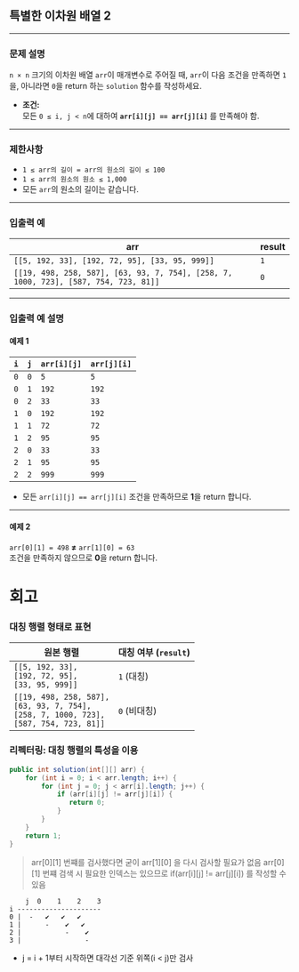 ## 특별한 이차원 배열 2

---

### 문제 설명
`n × n` 크기의 이차원 배열 `arr`이 매개변수로 주어질 때, `arr`이 다음 조건을 만족하면 `1`을, 아니라면 `0`을 return 하는 `solution` 함수를 작성하세요.

- **조건:**  
  모든 `0 ≤ i, j < n`에 대하여 **`arr[i][j] == arr[j][i]`** 를 만족해야 함.

---

### 제한사항
- `1 ≤ arr의 길이 = arr의 원소의 길이 ≤ 100`
- `1 ≤ arr의 원소의 원소 ≤ 1,000`
- 모든 `arr`의 원소의 길이는 같습니다.

---

### 입출력 예

| arr                                                                                 | result |
|-------------------------------------------------------------------------------------|--------|
| `[[5, 192, 33], [192, 72, 95], [33, 95, 999]]`                                      | `1`    |
| `[[19, 498, 258, 587], [63, 93, 7, 754], [258, 7, 1000, 723], [587, 754, 723, 81]]` | `0`    |

---

### 입출력 예 설명

#### **예제 1**
| `i` | `j` | `arr[i][j]` | `arr[j][i]` |
|-----|-----|-------------|-------------|
| `0` | `0` | `5`         | `5`         |
| `0` | `1` | `192`       | `192`       |
| `0` | `2` | `33`        | `33`        |
| `1` | `0` | `192`       | `192`       |
| `1` | `1` | `72`        | `72`        |
| `1` | `2` | `95`        | `95`        |
| `2` | `0` | `33`        | `33`        |
| `2` | `1` | `95`        | `95`        |
| `2` | `2` | `999`       | `999`       |

- 모든 `arr[i][j] == arr[j][i]` 조건을 만족하므로 **1**을 return 합니다.

---

#### **예제 2**
`arr[0][1] = 498` **≠** `arr[1][0] = 63`  
조건을 만족하지 않으므로 **0**을 return 합니다.
# 회고
### 대칭 행렬 형태로 표현
| 원본 행렬                                                                                              | 대칭 여부 (`result`) |
|----------------------------------------------------------------------------------------------------|------------------|
| `[[5, 192, 33],`<br>`[192, 72, 95],`<br>`[33, 95, 999]]`                                           | `1` (대칭)         |
| `[[19, 498, 258, 587],`<br>`[63, 93, 7, 754],`<br>`[258, 7, 1000, 723],`<br>`[587, 754, 723, 81]]` | `0` (비대칭)        |
### 리펙터링: 대칭 행렬의 특성을 이용
```java
public int solution(int[][] arr) {
    for (int i = 0; i < arr.length; i++) {
        for (int j = 0; j < arr[i].length; j++) {
            if (arr[i][j] != arr[j][i]) {
               return 0;
            }
        }
    }
    return 1;
}
```
> arr[0][1] 번쨰를 검사했다면 굳이 arr[1][0] 을 다시 검사할 필요가 없음
> arr[0][1] 번쨰 검색 시 필요한 인덱스는 있으므로 if(arr[i][j] != arr[j][i]) 를 작성할 수 있음 
```text
    j  0    1    2    3
i ---------------------
0 |  -   ✔️   ✔️   ✔️  
1 |      -    ✔️   ✔️  
2 |           -    ✔️  
3 |                -  
```
- j = i + 1부터 시작하면 대각선 기준 위쪽(i < j)만 검사